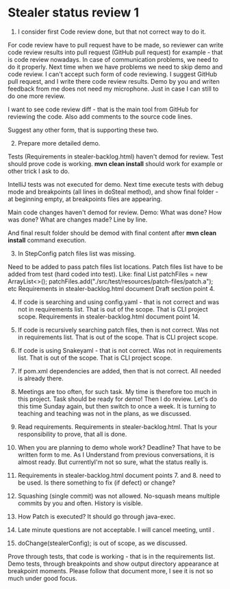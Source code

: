 # Stealer status review 1

1. I consider first Code review done, but that not correct way to do it.

For code review have to pull request have to be
made, so reviewer can write code review results into pull request (GitHub pull request) for example - that is code
review nowadays.
In case of communication problems, we need to do it properly. Next time when we have problems we need to
skip demo and code review. I can't accept such form of code reviewing.
I suggest GitHub pull request, and I write there code review results. Demo by you and writen feedback from me does
not need my microphone. Just in case I can still to do one more review.

I want to see code review diff - that is the main tool from GitHub for reviewing the code. Also add comments to the
source code lines.

Suggest any other form, that is supporting these two.

2. Prepare more detailed demo.

Tests (Requirements in stealer-backlog.html) haven't demod for review. Test should prove code is working.
**mvn clean install** should work for example or other trick I ask to do.

IntelliJ tests was not executed for demo. Next time execute tests with debug mode and breakpoints (all lines
in doSteal method), and show final folder - at beginning empty, at breakpoints files are appearing.

Main code changes haven't demod for review. Demo: What was done? How was done? What are changes made? Line by
line.

And final result folder should be demod with final content after **mvn clean install** command execution.

3. In StepConfig patch files list was missing.

Need to be added to pass patch files list locations. Patch files list
have
to be added from test (hard coded into test).
Like:
final List<String> patchFiles = new ArrayList<>();
patchFiles.add("./src/test/resources/patch-files/patch.a");
etc
Requirements in stealer-backlog.html document Draft section point 4.

4. If code is searching and using config.yaml - that is not correct and was not in requirements list. That is out of the
   scope. That is CLI project scope. Requirements in stealer-backlog.html document point 14.

5. If code is recursively searching patch files, then is not correct. Was not in requirements list. That is out of the
   scope. That is CLI project scope.

6. If code is using Snakeyaml - that is not correct. Was not in requirements list. That is out of the scope. That is CLI
   project scope.

7. If pom.xml dependencies are added, then that is not correct. All needed is already there.

8. Meetings are too often, for such task. My time is therefore too much in this project. Task should be ready for demo!
   Then I do review. Let's do this time Sunday again, but then switch to once a week. It is turning to teaching and
   teaching was not in the plans, as we discussed.

9. Read requirements. Requirements in stealer-backlog.html. That Is your responsibility to
   prove, that all is done.

10. When you are planning to demo whole work? Deadline? That have to be written form to me. As I Understand from
    previous conversations, it is almost ready. But currentlyI'm not so sure, what the status really is.

11. Requirements in stealer-backlog.html document points 7. and 8. need to be used. Is there something to fix (if
    defect) or change?

12. Squashing (single commit) was not allowed. No-squash means multiple commits by you and often. History is visible.

13. How Patch is executed? It should go through java-exec.

14. Late minute questions are not acceptable. I will cancel meeting, until .

15. doChange(stealerConfig); is out of scope, as we discussed.

Prove through tests, that code is working - that is in the requirements list. Demo tests, through breakpoints and show
output directory appearance at breakpoint moments.
Please follow that document more, I see it is not so much under good focus.
